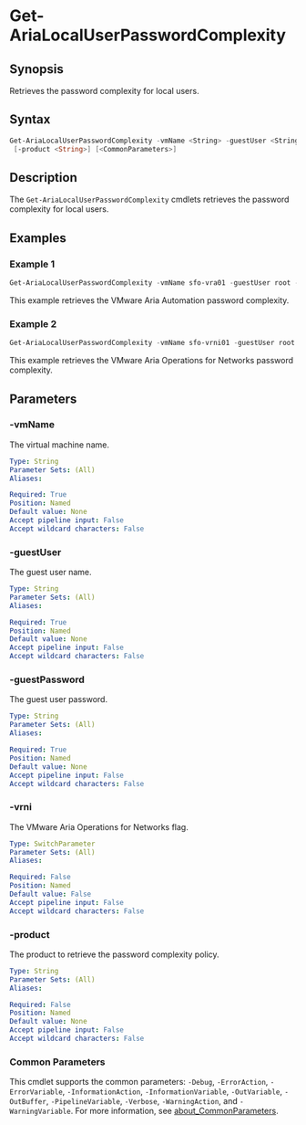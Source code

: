 # Get-AriaLocalUserPasswordComplexity

## Synopsis

Retrieves the password complexity for local users.

## Syntax

```powershell
Get-AriaLocalUserPasswordComplexity -vmName <String> -guestUser <String> -guestPassword <String> [-vrni]
 [-product <String>] [<CommonParameters>]
```

## Description

The `Get-AriaLocalUserPasswordComplexity` cmdlets retrieves the password complexity for local users.

## Examples

### Example 1

```powershell
Get-AriaLocalUserPasswordComplexity -vmName sfo-vra01 -guestUser root -guestPassword VMw@re1! -product vra
```

This example retrieves the VMware Aria Automation password complexity.

### Example 2

```powershell
Get-AriaLocalUserPasswordComplexity -vmName sfo-vrni01 -guestUser root -guestPassword VMw@re1!VMw@re1! -vrni
```

This example retrieves the VMware Aria Operations for Networks password complexity.

## Parameters

### -vmName

The virtual machine name.

```yaml
Type: String
Parameter Sets: (All)
Aliases:

Required: True
Position: Named
Default value: None
Accept pipeline input: False
Accept wildcard characters: False
```

### -guestUser

The guest user name.

```yaml
Type: String
Parameter Sets: (All)
Aliases:

Required: True
Position: Named
Default value: None
Accept pipeline input: False
Accept wildcard characters: False
```

### -guestPassword

The guest user password.

```yaml
Type: String
Parameter Sets: (All)
Aliases:

Required: True
Position: Named
Default value: None
Accept pipeline input: False
Accept wildcard characters: False
```

### -vrni

The VMware Aria Operations for Networks flag.

```yaml
Type: SwitchParameter
Parameter Sets: (All)
Aliases:

Required: False
Position: Named
Default value: False
Accept pipeline input: False
Accept wildcard characters: False
```

### -product

The product to retrieve the password complexity policy.

```yaml
Type: String
Parameter Sets: (All)
Aliases:

Required: False
Position: Named
Default value: None
Accept pipeline input: False
Accept wildcard characters: False
```

### Common Parameters

This cmdlet supports the common parameters: `-Debug`, `-ErrorAction`, `-ErrorVariable`, `-InformationAction`, `-InformationVariable`, `-OutVariable`, `-OutBuffer`, `-PipelineVariable`, `-Verbose`, `-WarningAction`, and `-WarningVariable`. For more information, see [about_CommonParameters](http://go.microsoft.com/fwlink/?LinkID=113216).
